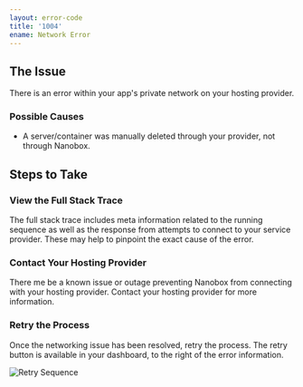 ```yaml
---
layout: error-code
title: '1004'
ename: Network Error
---
```


## The Issue
There is an error within your app's private network on your hosting provider.

### Possible Causes
- A server/container was manually deleted through your provider, not through Nanobox.

## Steps to Take

### View the Full Stack Trace
The full stack trace includes meta information related to the running sequence as well as the response from attempts to connect to your service provider. These may help to pinpoint the exact cause of the error.

### Contact Your Hosting Provider
There me be a known issue or outage preventing Nanobox from connecting with your hosting provider. Contact your hosting provider for more information.

### Retry the Process
Once the networking issue has been resolved, retry the process. The retry button is available in your dashboard, to the right of the error information.

![Retry Sequence](process-retry.png)
